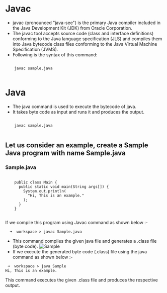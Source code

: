 # Javac
- javac (pronounced "java-see") is the primary Java compiler included in the Java Development Kit (JDK) from Oracle Corporation.
- The javac tool accepts source code (class and interface definitions) conforming to the Java language specification (JLS) and compiles them into Java bytecode class files conforming to the Java Virtual Machine Specification (JVMS).
- Following is the syntax of this command:

<codeblock language="java" type="lesson">
  <code>
    javac sample.java
  </code>
</codeblock>

# Java
- The java command is used to execute the bytecode of java. 
- It takes byte code as input and runs it and produces the output.

<codeblock language="java" type="lesson">
  <code>
    javac sample.java
  </code>
</codeblock>

## Let us consider an example, create a Sample Java program with name Sample.java
### Sample.java
<codeblock language="java" type="lesson">
  <code>
    public class Main {
      public static void main(String args[]) {
        System.out.println(
          "Hi, This is an example."
        );
      }
    }
  </code>
</codeblock>

If we compile this program using Javac command as shown below :-

```
  ➜  workspace > javac Sample.java
```
- This command compiles the given java file and generates a .class file (byte code).
  <img src="sample.png" alt="Sample" />
- If we execute the generated byte code (.class) file using the java command as shown below :-

```
 ➜  workspace > java Sample
Hi, This is an example.
```
This command executes the given .class file and produces the respective output.
